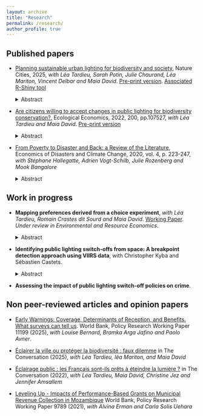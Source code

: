 ```yaml
---
layout: archive
title: "Research"
permalink: /research/
author_profile: true
---
```


## Published papers

* [Planning sustainable urban lighting for biodiversity and society](https://www.nature.com/articles/s44284-025-00245-7), Nature Cities, 2025, _with Léa Tardieu, Sarah Potin, Julie Chaurand, Léa Mariton, Vincent Delbar and Maia David_. [Pre-print version](https://agroparistech.hal.science/hal-05138150). [Associated R-Shiny tool](https://sustainlight.sk8.inrae.fr/)

    <details><summary>Abstract</summary><p align="justify"><em>Urban planners continuously face the challenge of reducing artificial lighting to protect biodiversity while ensuring urban residents’ comfort and safety at night. Striking this balance is crucial for supporting urban residents broadly, yet it remains insufficiently explored in current research. Here we integrate remote sensing and ecological modeling to assess species’ requirements around light-pollution reduction with socioeconomic modeling to evaluate human residents’ acceptance of various street-lighting adjustments, aiming to identify the optimal lighting compromises for Montpellier, France, a midsized European city. We show that, depending on the spatial context, both tradeoffs and synergies can emerge when implementing light-pollution-mitigation measures. By integrating results into an RShiny application, we enabled urban planners to prioritize actions for each streetlight. Our findings underscore the importance of tailoring lighting policies to the specific environmental and social context rather than adopting a universal ‘one-size-fits-all’ approach.</em></p></details>

* [Are citizens willing to accept changes in public lighting for biodiversity conservation?](https://www.sciencedirect.com/science/article/pii/S0921800922001896), Ecological Economics, 2022, 200, pp.107527, _with Léa Tardieu and Maia David_. [Pre-print version](https://hal.inrae.fr/hal-03749663)

    <details><summary>Abstract</summary><p align="justify"><em>Light pollution has significantly increased in recent years, in concert with urban sprawl. Light pollution consequences for nocturnal wildlife, human health, and energy consumption are numerous but are poorly tackled in urban policies. The regulation and mitigation of light pollution is possible, but requires an important shift in the lighting paradigm, including in public lighting often managed by local authorities. One of the main sources of reticence of local authorities to regulate light pollution is the potential rejection by citizens of lighting changes. In this article, we investigate citizens’ willingness to accept the transition to more sustainable lighting regimes. We use a discrete choice experiment in a large French metropolis to measure the relative weight of different characteristics of public lighting – light intensity, light extinction, light colour – in respondents’ decisions. We show that respondents are globally open to public lighting shifts, but their preferences in terms of the changes are highly heterogeneous. By incorporating socioeconomic variables of respondents into our econometric models, we characterise the main profiles of preferences regarding lighting changes. This provides practical information to urban and environmental planners allowing them to match the municipalities where the need for light pollution control is a priority with those where measures seem socially acceptable by citizens.</em></p></details>


* [From Poverty to Disaster and Back: a Review of the Literature](https://link.springer.com/article/10.1007/s41885-020-00060-5), Economics of Disasters and Climate Change, 2020, vol. 4, p. 223-247, _with Stéphane Hallegatte, Adrien Vogt-Schilb, Julie Rozenberg and Mook Bangalore_

    <details><summary>Abstract</summary><p align="justify"><em>Poor people are disproportionally affected by natural hazards and disasters. This paper provides a review of the multiple factors that explain why this is the case. It explores the role of exposure (often, but not always, poor people are more likely to be affected by hazards), vulnerability (when they are affected, poor people tend to lose a larger fraction of their wealth), and socio-economic resilience (poor people have a lower ability to cope with and recover from disaster impacts). Finally, the paper highlights the vicious circle between poverty and disaster losses: poverty is a major driver of people’s vulnerability to natural disasters, which in turn increase poverty in a measurable and significant way. The main policy implication is that poverty reduction can be considered as disaster risk management, and disaster risk management can be considered as poverty reduction.</em></p></details>



## Work in progress

* **Mapping preferences derived from a choice experiment**, _with Léa Tardieu, Romain Crastes dit Sourd and Maia David_. [Working Paper](https://papers.ssrn.com/sol3/papers.cfm?abstract_id=4931486). _Under review in Environmental and Resource Economics_.

  <details><summary>Abstract</summary><p align="justify"><em>In recent decades, discrete choice experiments (DCEs) have proven useful for guiding policy-making decisions, particularly regarding the expression of individual preferences for various policy options. However, when considering spatial planning policies, the usefulness of results such as averaged individual or group preferences may prove limited for decision-makers, since the spatial heterogeneity of preferences is strong in most cases. This paper therefore proposes two methods for mapping, at a small spatial scale, preferences derived from a DCE. Both methods assess the influence of socio-demographic and spatial variables on the preferences to predict willingness to pay at a small spatial scale. Monte Carlo simulations are used to determine the method which best performs in theory. The methods are then compared empirically in the case of light pollution mitigation policies in the Montpellier Metropolitan Area (France). We conclude that, when applicable, the one-step method is the most fit for the purpose, although the two-step method shows practical aspects that can be of interest for applied research.</em></p></details>

* **Identifying public lighting switch-offs from space: A breakpoint detection approach using VIIRS data**, with Christopher Kyba and Sébastien Castets.

   <details><summary>Abstract</summary><p align="justify"><em>Recently, public lighting switch-off measure gained visibility and scope in some European countries including France. Although such initiatives were already underway in rural areas for various reasons (i.e. biodversity conservation, energy savings), the 2022 energy crisis, consecutive to the war in Ukraine, accelerated their adoption across the country. Yet, since there is no centralised information on the adoption, a rigorous evaluation of the implementation of the measure at the national level, or its variations over time, is impossible. This paper presents a new methodology to detect and date public lighting switch-offs in French municipalities using VIIRS nighttime radiance satellite data from 2012 to 2023. Specifically, we develop an algorithm that detects breaks in radiance time series and further use a random forest algorithm to classify the breaks and distinguish true lighting switch-offs from other radiance changes. Using a database containing the actual information, we obtain a classification accuracy of 88.6\%. The resulting dataset covers all French mainland municipalities with more than 1,500 inhabitants. Our findings reveal that 64.4\% of municipalities implemented lighting switch-offs during the study period, including 53.5\% after July 2022, when electricity prices were high. This confirms that economic considerations played a significant role in motivating municipalities to adopt these measures. Then, we analyze the characteristics of municipalities adopting these policies, and find that less population, less dense and left-wing municipalities are more likely to switch-off public lighting. The algorithm and dataset developed in this paper offer a robust foundation for evaluating the environmental, social, and economic impacts of lighting reduction policies.</em></p></details>

* **Assessing the impact of public lighting switch-off policies on crime**.



## Non peer-reviewed articles and opinion papers

* [Early Warnings: Coverage, Determinants of Reception, and Benefits. What surveys can tell us](https://documents.worldbank.org/en/publication/documents-reports/documentdetail/099259309032538041). World Bank, Policy Research Working Paper 11199 (2025), _with Louise Bernard, Bramka Arga Jafino and Paolo Avner_.

* [Éclairer la ville ou protéger la biodiversité : faux dilemme](https://theconversation.com/eclairer-la-ville-ou-proteger-la-biodiversite-faux-dilemme-254904) in The Conversation (2025), _with Léa Tardieu, léa Mariton, and Maia David_

* [Éclairage public : les Français sont-ils prêts à éteindre la lumière ?](https://theconversation.com/eclairage-public-les-francais-sont-ils-prets-a-eteindre-la-lumiere-194702) in The Conversation (2022), _with Léa Tardieu, Maia David, Christine Jez and Jennifer Amsallem_

* [Leveling Up - Impacts of Performance-Based Grants on Municipal Revenue Collection in Mozambique](https://documents1.worldbank.org/curated/en/546161633368256921/pdf/Leveling-Up-Impacts-of-Performance-Based-Grants-on-Municipal-Revenue-Collection-in-Mozambique.pdf) World Bank, Policy Research Working Paper 9789 (2021), _with Alvina Erman and Carla Solis Uehara_
